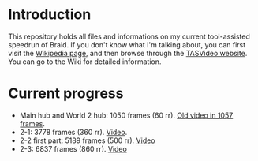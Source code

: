 Introduction
============

This repository holds all files and informations on my current tool-assisted speedrun of Braid. If you don't know what I'm talking about, you can first visit the [Wikipedia page](http://en.wikipedia.org/wiki/Tool-assisted_speedrun), and then browse through the [TASVideo website](http://tasvideos.org/). You can go to the Wiki for detailed information.

Current progress
================

- Main hub and World 2 hub: 1050 frames (60 rr). [Old video in 1057 frames](http://dl.dropbox.com/u/57820665/braid_start.mkv).
- 2-1: 3778 frames (360 rr). [Video](http://dl.dropbox.com/u/57820665/braid_2-1.mkv).
- 2-2 first part: 5189 frames (500 rr). [Video](http://dl.dropbox.com/u/57820665/braid_2-2.mkv)
- 2-3: 6837 frames (860 rr). [Video](http://dl.dropbox.com/u/57820665/braid_2-3.mkv)